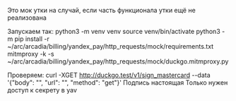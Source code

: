 Это мок утки на случай, если часть функционала утки ещё не реализована

Запускаем так:
python3 -m venv venv
source venv/bin/activate
python3 -m pip install -r ~/arc/arcadia/billing/yandex_pay/http_requests/mock/requirements.txt
mitmproxy -k -s ~/arc/arcadia/billing/yandex_pay/http_requests/mock/duckgo.mitmproxy.py

Проверяем:
curl -XGET http://duckgo.test/v1/sign_mastercard --data '{"body": "", "url": "", "method": "get"}'
Подпись настоящая
Только нужен доступ к секрету в yav
